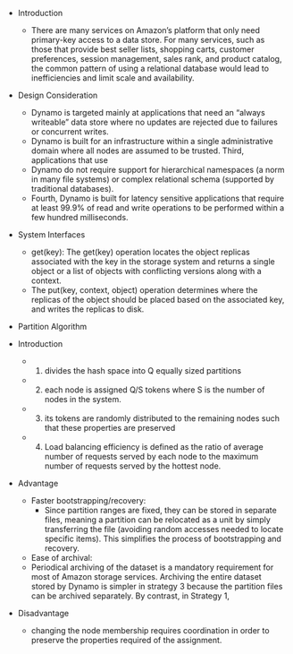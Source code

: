 * Introduction
  * There are many services on Amazon’s platform that only need
primary-key access to a data store. For many services, such as
those that provide best seller lists, shopping carts, customer
preferences, session management, sales rank, and product catalog,
the common pattern of using a relational database would lead to
inefficiencies and limit scale and availability.

* Design Consideration 
    * Dynamo is targeted mainly at applications that need an “always writeable” data store
      where no updates are rejected due to failures or concurrent writes.
    * Dynamo is built for an infrastructure within a single administrative domain where all
      nodes are assumed to be trusted. Third, applications that use
    * Dynamo do not require support for hierarchical namespaces (a norm in many file systems) or 
    complex relational schema (supported by traditional databases).
    * Fourth, Dynamo is built for latency sensitive applications that require at least 99.9% of read
      and write operations to be performed within a few hundred milliseconds.

* System Interfaces
    * get(key): The get(key) operation locates the object replicas associated with the key in the
                storage system and returns a single object or a list of objects with conflicting versions 
                along with a context.
    * The put(key, context, object) operation determines where the replicas of the object should be placed 
                based on the associated key, and writes the replicas to disk.
    
* Partition Algorithm
* Introduction 
    * 1. divides the hash space into Q equally sized partitions
    * 2. each node is assigned Q/S tokens where S is the number of nodes in the system.
    * 3. its tokens are randomly distributed to the remaining nodes such that these properties are preserved
    * 4. Load balancing efficiency is defined as the ratio of average number of requests served by each node to the maximum number of requests
served by the hottest node.

* Advantage 
    * Faster bootstrapping/recovery:
      * Since partition ranges are fixed, they can be stored in separate  files, meaning a partition can be relocated as a unit by simply
        transferring the file (avoiding random accesses needed to locate specific items). This simplifies the process of bootstrapping and
        recovery.
    * Ease of archival: 
     * Periodical archiving of the dataset is a mandatory requirement for most of Amazon storage services.
        Archiving the entire dataset stored by Dynamo is simpler in strategy 3 because the partition files can be archived separately. 
        By contrast, in Strategy 1,

* Disadvantage 
    * changing the node membership requires coordination in order to preserve the properties required of the assignment.
